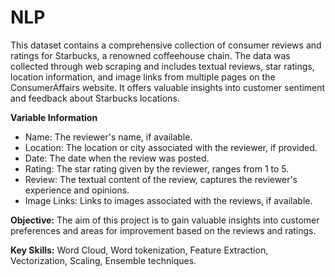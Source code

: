 # NLP
This dataset contains a comprehensive collection of consumer reviews and ratings for Starbucks, a renowned coffeehouse chain. The data was collected through web scraping and includes textual reviews, star ratings, location information, and image links from multiple pages on the ConsumerAffairs website. It offers valuable insights into customer sentiment and feedback about Starbucks locations.

**Variable Information**
* Name: The reviewer's name, if available.
* Location: The location or city associated with the reviewer, if provided.
* Date: The date when the review was posted.
* Rating: The star rating given by the reviewer, ranges from 1 to 5.
* Review: The textual content of the review, captures the reviewer's experience and opinions.
* Image Links: Links to images associated with the reviews, if available.

**Objective:** The aim of this project is to gain valuable insights into customer preferences and areas for improvement based on the reviews and ratings.

**Key Skills:**  Word Cloud, Word tokenization, Feature Extraction, Vectorization, Scaling, Ensemble techniques.
